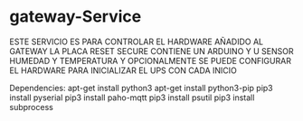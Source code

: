# gateway-Service

ESTE SERVICIO ES PARA CONTROLAR EL HARDWARE AÑADIDO AL GATEWAY LA PLACA RESET SECURE CONTIENE UN ARDUINO Y U SENSOR HUMEDAD Y TEMPERATURA  Y OPCIONALMENTE SE PUEDE CONFIGURAR EL HARDWARE PARA INICIALIZAR EL UPS CON CADA INICIO

Dependencies: 
apt-get install python3
apt-get install python3-pip
pip3 install pyserial
pip3 install paho-mqtt
pip3 install psutil
pip3 install subprocess
